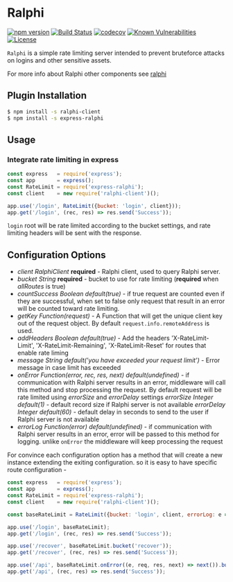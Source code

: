 # Ralphi

[![npm version](https://img.shields.io/npm/v/express-ralphi.svg)](https://www.npmjs.com/package/express-ralphi)
[![Build Status](https://travis-ci.org/yonjah/ralphi.svg?branch=master)](https://travis-ci.org/yonjah/ralphi)
[![codecov](https://codecov.io/gh/yonjah/ralphi/branch/master/graph/badge.svg)](https://codecov.io/gh/yonjah/ralphi)
[![Known Vulnerabilities](https://snyk.io/test/npm/express-ralphi/badge.svg)](https://snyk.io/test/npm/express-ralphi)
[![License](https://img.shields.io/npm/l/ralphi.svg?maxAge=2592000?style=plastic)](https://github.com/yonjah/ralphi/blob/master/LICENSE)

`Ralphi` is a simple rate limiting server intended to prevent bruteforce attacks on logins and other sensitive assets.

For more info about Ralphi other components see [ralphi](../README.md)

## Plugin Installation

```bash
$ npm install -s ralphi-client
$ npm install -s express-ralphi
```

## Usage 

### Integrate rate limiting in express
<!-- eslint-disable strict,no-unused-vars,no-new-require -->

```js
const express   = require('express');
const app       = express();
const RateLimit = require('express-ralphi');
const client    = new require('ralphi-client')();

app.use('/login', RateLimit({bucket: 'login', client}));
app.get('/login', (rec, res) => res.send('Success'));
```

`login` root will be rate limited according to the bucket settings, and rate limiting headers will be sent with the response.

## Configuration Options
- _client RalphiClient_ **required** - Ralphi client, used to query Ralphi server.
- _bucket String_ **required** - bucket to use for rate limiting (**required** when _allRoutes_ is true)
- _countSuccess Boolean default(true)_ - if true request are counted even if they are successful, when set to false only request that result in an error will be counted toward rate limiting.
- _getKey Function(request)_ - A Function that will get the unique client key out of the request object. By default `request.info.remoteAddress` is used.
- _addHeaders Boolean default(true)_ - Add the headers 'X-RateLimit-Limit', 'X-RateLimit-Remaining', 'X-RateLimit-Reset' for routes that enable rate liming
- _message String default('you have exceeded your request limit')_ - Error message in case limit has exceeded
- _onError Function(error, rec, res, next) default(undefined)_ - if communication with Ralphi server results in an error, middleware will call this method and stop processing the request. By default request will be rate limited using _errorSize_ and _errorDelay_ settings
_errorSize Integer default(1)_ - default record size if Ralphi server is not available
_errorDelay Integer default(60)_ - default delay in seconds to send to the user if Ralphi server is not available
- _errorLog Function(error) default(undefined)_ - if communication with Ralphi server results in an error, error will be passed to this method for logging. unlike `onError` the middleware will keep processing the request

For convince each configuration option has a method that will create a new instance extending the exiting configuration. so it is easy to have specific route configuration -
<!-- eslint-disable strict,no-unused-vars,no-new-require,no-console -->

```js
const express   = require('express');
const app       = express();
const RateLimit = require('express-ralphi');
const client    = new require('ralphi-client')();

const baseRateLimit = RateLimit({bucket: 'login', client, errorLog: e => console.log(e)});

app.use('/login', baseRateLimit);
app.get('/login', (rec, res) => res.send('Success'));

app.use('/recover', baseRateLimit.bucket('recover'));
app.get('/recover', (rec, res) => res.send('Success'));

app.use('/api', baseRateLimit.onError((e, req, res, next) => next()).bucket('api'));
app.get('/api', (rec, res) => res.send('Success'));
```

